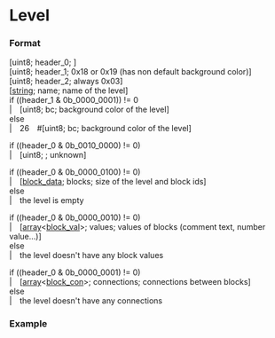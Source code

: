 # Level
### Format
[uint8; header_0; ]\
[uint8; header_1; 0x18 or 0x19 (has non default background color)]\
[uint8; header_2; always 0x03]\
[[string](https://github.com); name; name of the level]\
if ((header_1 & 0b_0000_0001)) != 0\
|&emsp;[uint8; bc; background color of the level]\
else\
|&emsp;26&emsp;\#[uint8; bc; background color of the level]

if ((header_0 & 0b_0010_0000) != 0)\
|&emsp;[uint8; ; unknown]

if ((header_0 & 0b_0000_0100) != 0)\
|&emsp;[[block_data](https://github.com); blocks; size of the level and block ids]\
else\
|&emsp;the level is empty

if ((header_0 & 0b_0000_0010) != 0)\
|&emsp;[[array](https://github.com)<[block_val](https://github.com)>; values; values of blocks (comment text, number value...)]\
else\
|&emsp;the level doesn't have any block values

if ((header_0 & 0b_0000_0001) != 0)\
|&emsp;[[array](https://github.com)<[block_con](https://github.com)>; connections; connections between blocks]\
else\
|&emsp;the level doesn't have any connections
### Example
